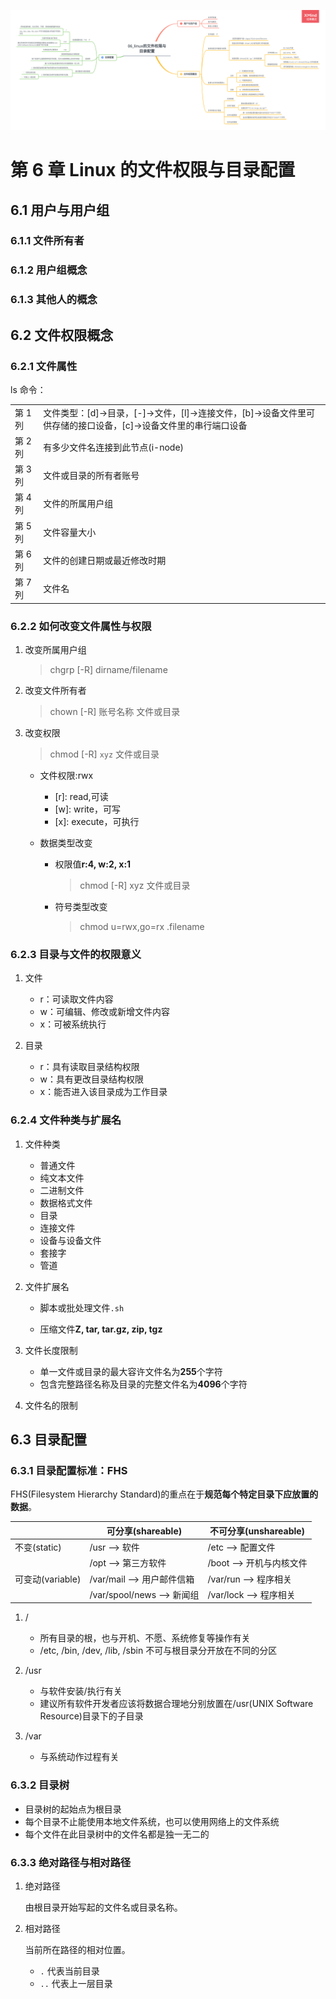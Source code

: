 ![第6章 Linux的文件权限与目录配置](../resources/images/06_linux的文件权限与目录配置.png)

# 第 6 章 Linux 的文件权限与目录配置

## 6.1 用户与用户组

### 6.1.1 文件所有者

### 6.1.2 用户组概念

### 6.1.3 其他人的概念

## 6.2 文件权限概念

### 6.2.1 文件属性

ls 命令：

|         |                                                                                                                 |
| ------- | --------------------------------------------------------------------------------------------------------------- |
| 第 1 列 | 文件类型：[d]->目录，[-]->文件，[l]->连接文件，[b]->设备文件里可供存储的接口设备，[c]->设备文件里的串行端口设备 |
| 第 2 列 | 有多少文件名连接到此节点(i-node)                                                                                |
| 第 3 列 | 文件或目录的所有者账号                                                                                          |
| 第 4 列 | 文件的所属用户组                                                                                                |
| 第 5 列 | 文件容量大小                                                                                                    |
| 第 6 列 | 文件的创建日期或最近修改时期                                                                                    |
| 第 7 列 | 文件名                                                                                                          |

### 6.2.2 如何改变文件属性与权限

1.  改变所属用户组

    > chgrp [-R] dirname/filename

2.  改变文件所有者

    > chown [-R] 账号名称 文件或目录

3.  改变权限

    > chmod [-R] `xyz` 文件或目录

    -   文件权限:rwx

        -   \[r\]: read,可读
        -   \[w\]: write，可写
        -   \[x\]: execute，可执行

    -   数据类型改变

        -   权限值**r:4, w:2, x:1**

            > chmod [-R] xyz 文件或目录

        -   符号类型改变

            > chmod u=rwx,go=rx .filename

### 6.2.3 目录与文件的权限意义

1. 文件

    - r：可读取文件内容
    - w：可编辑、修改或新增文件内容
    - x：可被系统执行

2. 目录

    - r：具有读取目录结构权限
    - w：具有更改目录结构权限
    - x：能否进入该目录成为工作目录

### 6.2.4 文件种类与扩展名

1. 文件种类

    - 普通文件
    - 纯文本文件
    - 二进制文件
    - 数据格式文件
    - 目录
    - 连接文件
    - 设备与设备文件
    - 套接字
    - 管道

2. 文件扩展名

    - 脚本或批处理文件`.sh`

    - 压缩文件**Z, tar, tar.gz, zip, tgz**

3. 文件长度限制

    - 单一文件或目录的最大容许文件名为**255**个字符
    - 包含完整路径名称及目录的完整文件名为**4096**个字符

4. 文件名的限制

## 6.3 目录配置

### 6.3.1 目录配置标准：FHS

FHS(Filesystem Hierarchy Standard)的重点在于**规范每个特定目录下应放置的数据**。

|                  | 可分享(shareable)          | 不可分享(unshareable)    |
| ---------------- | -------------------------- | ------------------------ |
| 不变(static)     | /usr --> 软件              | /etc --> 配置文件        |
|                  | /opt --> 第三方软件        | /boot --> 开机与内核文件 |
| 可变动(variable) | /var/mail --> 用户邮件信箱 | /var/run --> 程序相关    |
|                  | /var/spool/news --> 新闻组 | /var/lock --> 程序相关   |

1. /

    - 所有目录的根，也与开机、不愿、系统修复等操作有关
    - /etc, /bin, /dev, /lib, /sbin 不可与根目录分开放在不同的分区

2. /usr

    - 与软件安装/执行有关
    - 建议所有软件开发者应该将数据合理地分别放置在/usr(UNIX Software Resource)目录下的子目录

3. /var

    - 与系统动作过程有关

### 6.3.2 目录树

-   目录树的起始点为根目录
-   每个目录不止能使用本地文件系统，也可以使用网络上的文件系统
-   每个文件在此目录树中的文件名都是独一无二的

### 6.3.3 绝对路径与相对路径

1. 绝对路径

    由根目录开始写起的文件名或目录名称。

2. 相对路径

    当前所在路径的相对位置。

    - `.` 代表当前目录
    - `..` 代表上一层目录
